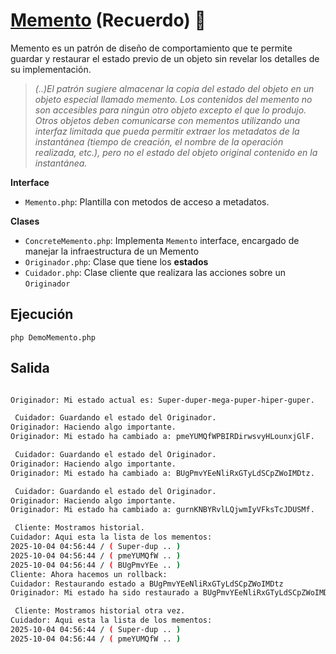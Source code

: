 # [Memento](https://refactoring.guru/es/design-patterns/memento) (Recuerdo) 💾

Memento es un patrón de diseño de comportamiento que te permite guardar y restaurar el estado previo de un objeto sin revelar los detalles de su implementación.

> *(..)El patrón sugiere almacenar la copia del estado del objeto en un objeto especial llamado memento. Los contenidos del memento no son accesibles para ningún otro objeto excepto el que lo produjo. Otros objetos deben comunicarse con mementos utilizando una interfaz limitada que pueda permitir extraer los metadatos de la instantánea (tiempo de creación, el nombre de la operación realizada, etc.), pero no el estado del objeto original contenido en la instantánea.*

**Interface**

- `Memento.php`: Plantilla con metodos de acceso a metadatos.

**Clases**

- `ConcreteMemento.php`: Implementa `Memento` interface, encargado de manejar la infraestructura de un Memento
- `Originador.php`: Clase que tiene los **estados**
- `Cuidador.php`: Clase cliente que realizara las acciones sobre un `Originador`


## Ejecución
`php DemoMemento.php`

## Salida
```BASH

Originador: Mi estado actual es: Super-duper-mega-puper-hiper-guper. 

 Cuidador: Guardando el estado del Originador.
Originador: Haciendo algo importante.
Originador: Mi estado ha cambiado a: pmeYUMQfWPBIRDirwsvyHLounxjGlF. 

 Cuidador: Guardando el estado del Originador.
Originador: Haciendo algo importante.
Originador: Mi estado ha cambiado a: BUgPmvYEeNliRxGTyLdSCpZWoIMDtz. 

 Cuidador: Guardando el estado del Originador.
Originador: Haciendo algo importante.
Originador: Mi estado ha cambiado a: gurnKNBYRvlLQjwmIyVFksTcJDUSMf.

 Cliente: Mostramos historial.
Cuidador: Aqui esta la lista de los mementos:
2025-10-04 04:56:44 / ( Super-dup .. )
2025-10-04 04:56:44 / ( pmeYUMQfW .. )
2025-10-04 04:56:44 / ( BUgPmvYEe .. )
Cliente: Ahora hacemos un rollback:
Cuidador: Restaurando estado a BUgPmvYEeNliRxGTyLdSCpZWoIMDtz
Originador: Mi estado ha sido restaurado a BUgPmvYEeNliRxGTyLdSCpZWoIMDtz.

 Cliente: Mostramos historial otra vez.
Cuidador: Aqui esta la lista de los mementos:
2025-10-04 04:56:44 / ( Super-dup .. )
2025-10-04 04:56:44 / ( pmeYUMQfW .. )